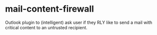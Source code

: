 mail-content-firewall
=====================

Outlook plugin to (intelligent) ask user if they RLY like to send a mail with critical content to an untrusted recipient.
